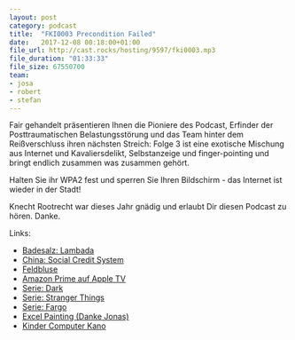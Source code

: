 ```yaml
---
layout: post
category: podcast
title:  "FKI0003 Precondition Failed"
date:   2017-12-08 00:18:00+01:00
file_url: http://cast.rocks/hosting/9597/fki0003.mp3
file_duration: "01:33:33"
file_size: 67550700
team:
- josa
- robert
- stefan
---
```


Fair gehandelt präsentieren Ihnen die Pioniere des Podcast, Erfinder der Posttraumatischen Belastungsstörung und das Team hinter dem Reißverschluss ihren nächsten Streich: Folge 3 ist eine exotische Mischung aus Internet und Kavaliersdelikt, Selbstanzeige und finger-pointing und bringt endlich zusammen was zusammen gehört.

Halten Sie ihr WPA2 fest und sperren Sie Ihren Bildschirm - das Internet ist wieder in der Stadt!

Knecht Rootrecht war dieses Jahr gnädig und erlaubt Dir diesen Podcast zu hören. Danke.

Links:

- [Badesalz: Lambada](https://www.youtube.com/watch?v=NPJfnE5bO1Y)
- [China: Social Credit System](http://www.zeit.de/digital/datenschutz/2017-11/china-social-credit-system-buergerbewertung )
- [Feldbluse](https://www.bw-online-shop.com/bekleidung/hemden-blusen-polos/bundeswehr-feldblusen/bundeswehr-feldbluse-original.html)
- [Amazon Prime auf Apple TV](http://t3n.de/news/amazon-prime-video-fuer-apple-tv-883769)
- [Serie: Dark](https://www.rollingstone.de/netflix-hit-das-sagt-die-presse-zur-deutschen-netflix-serie-dark-1417943/)
- [Serie: Stranger Things](https://www.netflix.com/title/80057281)
- [Serie: Fargo](https://www.netflix.com/title/70285785)
- [Excel Painting (Danke Jonas)](http://www.swiss-miss.com/2017/12/a-microsoft-excel-artist.html)
- [Kinder Computer Kano](https://www.kano.me)